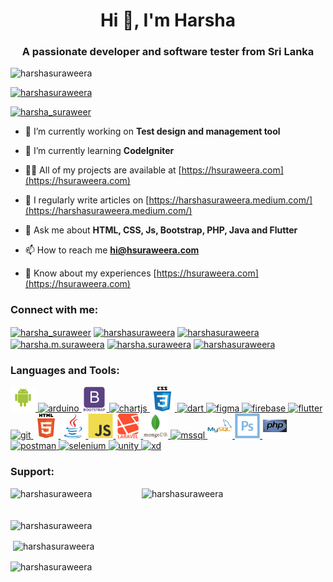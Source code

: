 <h1 align="center">Hi 👋, I'm Harsha</h1>
<h3 align="center">A passionate developer and software tester from Sri Lanka</h3>

<p align="left"> <img src="https://komarev.com/ghpvc/?username=harshasuraweera&label=Profile%20views&color=0e75b6&style=flat" alt="harshasuraweera" /> </p>

<p align="left"> <a href="https://github.com/ryo-ma/github-profile-trophy"><img src="https://github-profile-trophy.vercel.app/?username=harshasuraweera" alt="harshasuraweera" /></a> </p>

<p align="left"> <a href="https://twitter.com/harsha_suraweer" target="blank"><img src="https://img.shields.io/twitter/follow/harsha_suraweer?logo=twitter&style=for-the-badge" alt="harsha_suraweer" /></a> </p>

- 🔭 I’m currently working on **Test design and management tool**

- 🌱 I’m currently learning **CodeIgniter**

- 👨‍💻 All of my projects are available at [https://hsuraweera.com](https://hsuraweera.com)

- 📝 I regularly write articles on [https://harshasuraweera.medium.com/](https://harshasuraweera.medium.com/)

- 💬 Ask me about **HTML, CSS, Js, Bootstrap, PHP, Java and Flutter**

- 📫 How to reach me **hi@hsuraweera.com**

- 📄 Know about my experiences [https://hsuraweera.com](https://hsuraweera.com)

<h3 align="left">Connect with me:</h3>
<p align="left">
<a href="https://twitter.com/harsha_suraweer" target="blank"><img align="center" src="https://raw.githubusercontent.com/rahuldkjain/github-profile-readme-generator/master/src/images/icons/Social/twitter.svg" alt="harsha_suraweer" height="30" width="40" /></a>
<a href="https://linkedin.com/in/harshasuraweera" target="blank"><img align="center" src="https://raw.githubusercontent.com/rahuldkjain/github-profile-readme-generator/master/src/images/icons/Social/linked-in-alt.svg" alt="harshasuraweera" height="30" width="40" /></a>
<a href="https://stackoverflow.com/users/harshasuraweera" target="blank"><img align="center" src="https://raw.githubusercontent.com/rahuldkjain/github-profile-readme-generator/master/src/images/icons/Social/stack-overflow.svg" alt="harshasuraweera" height="30" width="40" /></a>
<a href="https://fb.com/harsha.m.suraweera" target="blank"><img align="center" src="https://raw.githubusercontent.com/rahuldkjain/github-profile-readme-generator/master/src/images/icons/Social/facebook.svg" alt="harsha.m.suraweera" height="30" width="40" /></a>
<a href="https://instagram.com/harsha.suraweera" target="blank"><img align="center" src="https://raw.githubusercontent.com/rahuldkjain/github-profile-readme-generator/master/src/images/icons/Social/instagram.svg" alt="harsha.suraweera" height="30" width="40" /></a>
<a href="https://www.youtube.com/c/harshasuraweera" target="blank"><img align="center" src="https://raw.githubusercontent.com/rahuldkjain/github-profile-readme-generator/master/src/images/icons/Social/youtube.svg" alt="harshasuraweera" height="30" width="40" /></a>
</p>

<h3 align="left">Languages and Tools:</h3>
<p align="left"> <a href="https://developer.android.com" target="_blank" rel="noreferrer"> <img src="https://raw.githubusercontent.com/devicons/devicon/master/icons/android/android-original-wordmark.svg" alt="android" width="40" height="40"/> </a> <a href="https://www.arduino.cc/" target="_blank" rel="noreferrer"> <img src="https://cdn.worldvectorlogo.com/logos/arduino-1.svg" alt="arduino" width="40" height="40"/> </a> <a href="https://getbootstrap.com" target="_blank" rel="noreferrer"> <img src="https://raw.githubusercontent.com/devicons/devicon/master/icons/bootstrap/bootstrap-plain-wordmark.svg" alt="bootstrap" width="40" height="40"/> </a> <a href="https://www.chartjs.org" target="_blank" rel="noreferrer"> <img src="https://www.chartjs.org/media/logo-title.svg" alt="chartjs" width="40" height="40"/> </a> <a href="https://www.w3schools.com/css/" target="_blank" rel="noreferrer"> <img src="https://raw.githubusercontent.com/devicons/devicon/master/icons/css3/css3-original-wordmark.svg" alt="css3" width="40" height="40"/> </a> <a href="https://dart.dev" target="_blank" rel="noreferrer"> <img src="https://www.vectorlogo.zone/logos/dartlang/dartlang-icon.svg" alt="dart" width="40" height="40"/> </a> <a href="https://www.figma.com/" target="_blank" rel="noreferrer"> <img src="https://www.vectorlogo.zone/logos/figma/figma-icon.svg" alt="figma" width="40" height="40"/> </a> <a href="https://firebase.google.com/" target="_blank" rel="noreferrer"> <img src="https://www.vectorlogo.zone/logos/firebase/firebase-icon.svg" alt="firebase" width="40" height="40"/> </a> <a href="https://flutter.dev" target="_blank" rel="noreferrer"> <img src="https://www.vectorlogo.zone/logos/flutterio/flutterio-icon.svg" alt="flutter" width="40" height="40"/> </a> <a href="https://git-scm.com/" target="_blank" rel="noreferrer"> <img src="https://www.vectorlogo.zone/logos/git-scm/git-scm-icon.svg" alt="git" width="40" height="40"/> </a> <a href="https://www.w3.org/html/" target="_blank" rel="noreferrer"> <img src="https://raw.githubusercontent.com/devicons/devicon/master/icons/html5/html5-original-wordmark.svg" alt="html5" width="40" height="40"/> </a> <a href="https://www.java.com" target="_blank" rel="noreferrer"> <img src="https://raw.githubusercontent.com/devicons/devicon/master/icons/java/java-original.svg" alt="java" width="40" height="40"/> </a> <a href="https://developer.mozilla.org/en-US/docs/Web/JavaScript" target="_blank" rel="noreferrer"> <img src="https://raw.githubusercontent.com/devicons/devicon/master/icons/javascript/javascript-original.svg" alt="javascript" width="40" height="40"/> </a> <a href="https://laravel.com/" target="_blank" rel="noreferrer"> <img src="https://raw.githubusercontent.com/devicons/devicon/master/icons/laravel/laravel-plain-wordmark.svg" alt="laravel" width="40" height="40"/> </a> <a href="https://www.mongodb.com/" target="_blank" rel="noreferrer"> <img src="https://raw.githubusercontent.com/devicons/devicon/master/icons/mongodb/mongodb-original-wordmark.svg" alt="mongodb" width="40" height="40"/> </a> <a href="https://www.microsoft.com/en-us/sql-server" target="_blank" rel="noreferrer"> <img src="https://www.svgrepo.com/show/303229/microsoft-sql-server-logo.svg" alt="mssql" width="40" height="40"/> </a> <a href="https://www.mysql.com/" target="_blank" rel="noreferrer"> <img src="https://raw.githubusercontent.com/devicons/devicon/master/icons/mysql/mysql-original-wordmark.svg" alt="mysql" width="40" height="40"/> </a> <a href="https://www.photoshop.com/en" target="_blank" rel="noreferrer"> <img src="https://raw.githubusercontent.com/devicons/devicon/master/icons/photoshop/photoshop-line.svg" alt="photoshop" width="40" height="40"/> </a> <a href="https://www.php.net" target="_blank" rel="noreferrer"> <img src="https://raw.githubusercontent.com/devicons/devicon/master/icons/php/php-original.svg" alt="php" width="40" height="40"/> </a> <a href="https://postman.com" target="_blank" rel="noreferrer"> <img src="https://www.vectorlogo.zone/logos/getpostman/getpostman-icon.svg" alt="postman" width="40" height="40"/> </a> <a href="https://www.selenium.dev" target="_blank" rel="noreferrer"> <img src="https://raw.githubusercontent.com/detain/svg-logos/780f25886640cef088af994181646db2f6b1a3f8/svg/selenium-logo.svg" alt="selenium" width="40" height="40"/> </a> <a href="https://unity.com/" target="_blank" rel="noreferrer"> <img src="https://www.vectorlogo.zone/logos/unity3d/unity3d-icon.svg" alt="unity" width="40" height="40"/> </a> <a href="https://www.adobe.com/products/xd.html" target="_blank" rel="noreferrer"> <img src="https://cdn.worldvectorlogo.com/logos/adobe-xd.svg" alt="xd" width="40" height="40"/> </a> </p>

<h3 align="left">Support:</h3>
<p><a href="https://www.buymeacoffee.com/harshasuraweera"> <img align="left" src="https://cdn.buymeacoffee.com/buttons/v2/default-yellow.png" height="50" width="210" alt="harshasuraweera" /></a><a href="https://ko-fi.com/harshasuraweera"> <img align="left" src="https://cdn.ko-fi.com/cdn/kofi3.png?v=3" height="50" width="210" alt="harshasuraweera" /></a></p><br><br>

<p><img align="center" src="https://github-readme-stats.vercel.app/api/top-langs?username=harshasuraweera&show_icons=true&locale=en&layout=compact" alt="harshasuraweera" /></p>

<p>&nbsp;<img align="center" src="https://github-readme-stats.vercel.app/api?username=harshasuraweera&show_icons=true&locale=en" alt="harshasuraweera" /></p>

<p><img align="center" src="https://github-readme-streak-stats.herokuapp.com/?user=harshasuraweera&" alt="harshasuraweera" /></p>
